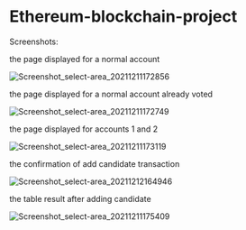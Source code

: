 # Ethereum-blockchain-project

Screenshots:

the page displayed for a normal account

![Screenshot_select-area_20211211172856](https://user-images.githubusercontent.com/36990824/145684848-34aaaa56-123a-40cc-a58c-54044b0597e0.png)

the page displayed for a normal account already voted

![Screenshot_select-area_20211211172749](https://user-images.githubusercontent.com/36990824/145684957-3e0dd753-21ce-420b-8465-e7c0cc543927.png)

the page displayed for accounts 1 and 2 

![Screenshot_select-area_20211211173119](https://user-images.githubusercontent.com/36990824/145684985-6e101799-36b8-4ee8-9142-0ec4751f14e9.png)

the confirmation of add candidate transaction

![Screenshot_select-area_20211212164946](https://user-images.githubusercontent.com/36990824/145719419-5138f4e8-d551-4855-8980-f438e237b400.png)

the table result after adding candidate

![Screenshot_select-area_20211211175409](https://user-images.githubusercontent.com/36990824/145685056-9b60acbd-cb05-4ee2-9648-3d331cd66178.png)
